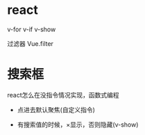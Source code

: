 # react

v-for
v-if
v-show

过滤器 Vue.filter


# 搜索框

react怎么在没指令情况实现，函数式编程

- 点进去默认聚焦(自定义指令)

- 有搜索值的时候，×显示，否则隐藏(v-show)

